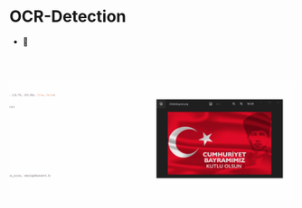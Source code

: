# OCR-Detection

- 🚀

<br>
<br>
<p align="center">
    <img width="1200" src="29ekim.gif" alt="OCR">
</p>
